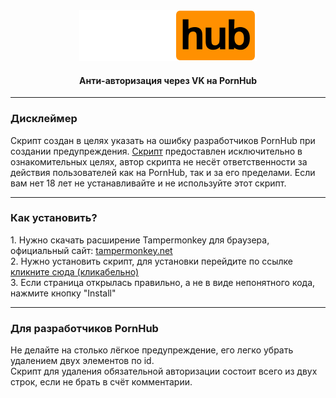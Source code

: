 <div align="center">
  <img src="https://github.com/Nubovik01/anti-auth-pornhub/raw/main/pornhub_logo.png">
  <h4>Анти-авторизация через VK на PornHub</h4>
</div>

<hr>

<div>
  <h3>Дисклеймер</h3>
  <p>Скрипт создан в целях указать на ошибку разработчиков PornHub при создании предупреждения. <a href="https://github.com/Nubovik01/anti-auth-pornhub">Скрипт</a> предоставлен исключительно в ознакомительных целях, автор скрипта не несёт ответственности за действия пользователей как на PornHub, так и за его пределами. Если вам нет 18 лет не устанавливайте и не используйте этот скрипт.</p>
</div>

<hr>

<div>
  <h3>Как установить?</h3>
  <p>
  1. Нужно скачать расширение Tampermonkey для браузера, официальный сайт: <a href="https://tampermonkey.net/?locale=ru">tampermonkey.net</a>
  <br>
  2. Нужно установить скрипт, для установки перейдите по ссылке <a href="https://github.com/Nubovik01/anti-auth-pornhub/raw/main/extension/anti-auth.user.js">кликните сюда (кликабельно)</a>
  <br>
  3. Если страница открылась правильно, а не в виде непонятного кода, нажмите кнопку "Install"
  </p>
</div>

<hr>

<div>
  <h3>Для разработчиков PornHub</h3>
  <p>
    Не делайте на столько лёгкое предупреждение, его легко убрать удалением двух элементов по id.
    <br>
    Скрипт для удаления обязательной авторизации состоит всего из двух строк, если не брать в счёт комментарии.
  </p>
</div>
